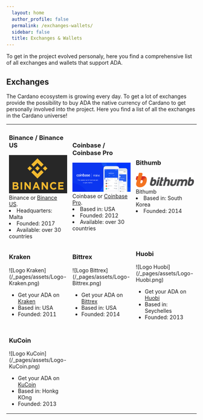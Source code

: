 ```yaml
---
  layout: home
  author_profile: false
  permalink: /exchanges-wallets/
  sidebar: false
  title: Exchanges & Wallets
---
```


To get in the project evolved personaly, here you find a comprehensive list of all exchanges and wallets that support ADA.

## Exchanges 
The Cardano ecosystem is growing every day. To get a lot of exchanges provide the possibility to buy ADA the native currency of Cardano to get personally involved into the project. Here you find a list of all the exchanges in the Cardano universe!
<table style="width:100%">
  <tr>
    <td style="width:33%">
      <h3>Binance / Binance US</h3>
      <img src="/_pages/assets/Logo-Binance.png" alt="Logo Binance>
      <ul>
      <li>Get your ADA on <a href="https://www.binance.com/" target="_blank">Binance</a> or <a href="https://www.binance.us/" target="_blank">Binance US</a>.
      <li>Headquarters: Malta
      <li>Founded: 2017
      <li>Available: over 30 countries
      </ul>
    </td>
    <td style="width:33%">
      <h3>Coinbase / Coinbase Pro</h3>
      <img src="/_pages/assets/Logo-Coinbase.png" alt="Logo Coinbase>          
      <ul>
      <li>Get your ADA on <a href="https:www.coinbase.com/" target="_blank">Coinbase</a> or <a href="https://pro.coinbase.com/" target="_blank">Coinbase Pro</a>.</li>
      <li>Based in: USA</li>
      <li>Founded: 2012</li>
      <li>Available: over 30 countries</li>
      </ul>
    </td>
    <td style="width:33%">
      <h3>Bithumb</h3>
      <img src="/_pages/assets/Logo-Bithumb.png" alt="Logo Bithumb>      
      <ul>
      <li>Get your ADA on <a href="https://en.bithumb.com/" target="_blank">Bithumb</a></li>
      <li>Based in: South Korea</li>
      <li>Founded: 2014</li>
      </ul>
    </td>
  </tr>
  <tr>
    <td style="width:33%">
      <h3>Kraken</h3>
      ![Logo Kraken](/_pages/assets/Logo-Kraken.png)
      <ul>
      <li>Get your ADA on <a href="https://www.kraken.com/" target="_blank">Kraken</a></li>
      <li>Based in: USA</li>
      <li>Founded: 2011</li>
      </ul>  
    </td>
    <td style="width:33%">
      <h3>Bittrex</h3>
      ![Logo Bittrex](/_pages/assets/Logo-Bittrex.png)
      <ul>
      <li>Get your ADA on <a href="https://global.bittrex.com/" target="_blank">Bittrex</a></li>
      <li>Based in: USA</li>
      <li>Founded: 2014</li>
      </ul>
    </td>
    <td style="width:33%">
      <h3>Huobi</h3> 
      ![Logo Huobi](/_pages/assets/Logo-Huobi.png)
      <ul>
      <li>Get your ADA on <a href="https://www.huobi.com/" target="_blank">Huobi</a></li>
      <li>Based in: Seychelles</li>
      <li>Founded: 2013</li>
      </ul>
    </td>
  </tr>
  <tr>
    <td>
      <h3>KuCoin</h3> 
      ![Logo KuCoin](/_pages/assets/Logo-KuCoin.png)
      <ul>
        <li>Get your ADA on <a href="https://www.kucoin.com/" target="_blank">KuCoin</a></li>
        <li>Based in: Honkg KOng</li>
        <li>Founded: 2013</li>
    </td>
    <td></td>
    <td></td>
  </tr>
</table>
